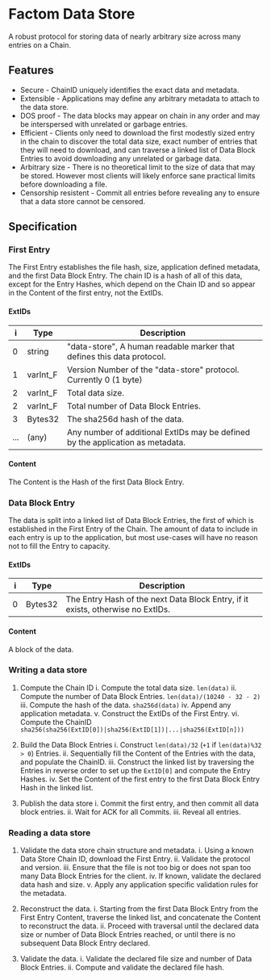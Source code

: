 # Factom Data Store

A robust protocol for storing data of nearly arbitrary size across many entries
on a Chain.

## Features
- Secure - ChainID uniquely identifies the exact data and metadata.
- Extensible - Applications may define any arbitrary metadata to attach to the
  data store.
- DOS proof - The data blocks may appear on chain in any order and may be
  interspersed with unrelated or garbage entries.
- Efficient - Clients only need to download the first modestly sized entry in
  the chain to discover the total data size, exact number of entries that they
will need to download, and can traverse a linked list of Data Block Entries to
avoid downloading any unrelated or garbage data.
- Arbitrary size - There is no theoretical limit to the size of data that may
  be stored. However most clients will likely enforce sane practical limits
before downloading a file.
- Censorship resistent - Commit all entries before revealing any to ensure that
  a data store cannot be censored.

## Specification

### First Entry

The First Entry establishes the file hash, size, application defined metadata,
and the first Data Block Entry. The chain ID is a hash of all of this data,
except for the Entry Hashes, which depend on the Chain ID and so appear in the
Content of the first entry, not the ExtIDs.

#### ExtIDs
| i   | Type      | Description                                                                    |
|-----|---------- |--------------------------------------------------------------------------------|
| 0   | string    | "data-store",  A human readable marker that defines this data protocol.        |
| 1   | varInt\_F | Version Number of the "data-store" protocol. Currently 0 (1 byte)              |
| 2   | varInt\_F | Total data size.                                                               |
| 2   | varInt\_F | Total number of Data Block Entries.                                            |
| 3   | Bytes32   | The sha256d hash of the data.                                                  |
| ... | (any)     | Any number of additional ExtIDs may be defined by the application as metadata. |

#### Content

The Content is the Hash of the first Data Block Entry.

### Data Block Entry

The data is split into a linked list of Data Block Entries, the first of which
is established in the First Entry of the Chain. The amount of data to include
in each entry is up to the application, but most use-cases will have no reason
not to fill the Entry to capacity.

#### ExtIDs
| i   | Type      | Description                                                                    |
|-----|---------- |--------------------------------------------------------------------------------|
| 0   | Bytes32   | The Entry Hash of the next Data Block Entry, if it exists, otherwise no ExtIDs.|

#### Content

A block of the data.

### Writing a data store

1. Compute the Chain ID
    i.   Compute the total data size. `len(data)`
    ii.  Compute the number of Data Block Entries. `len(data)/(10240 - 32 - 2)`
    iii. Compute the hash of the data. `sha256d(data)`
    iv.  Append any application metadata.
    v.   Construct the ExtIDs of the First Entry.
    vi.  Compute the ChainID `sha256(sha256(ExtID[0])|sha256(ExtID[1])|...|sha256(ExtID[n]))`

2. Build the Data Block Entries
    i.   Construct `len(data)/32` (`+1` if `len(data)%32 > 0`) Entries.
    ii.  Sequentially fill the Content of the Entries with the data, and
populate the ChainID.
    iii. Construct the linked list by traversing the Entries in reverse order
to set up the `ExtID[0]` and compute the Entry Hashes.
    iv.  Set the Content of the first entry to the first Data Block Entry Hash
in the linked list.

3. Publish the data store
    i.   Commit the first entry, and then commit all data block entries.
    ii.  Wait for ACK for all Commits.
    iii. Reveal all entries.

### Reading a data store

1. Validate the data store chain structure and metadata.
    i.   Using a known Data Store Chain ID, download the First Entry.
    ii.  Validate the protocol and version.
    iii. Ensure that the file is not too big or does not span too many Data
Block Entries for the client.
    iv.  If known, validate the declared data hash and size.
    v.   Apply any application specific validation rules for the metadata.

2. Reconstruct the data.
    i. Starting from the first Data Block Entry from the First Entry Content,
traverse the linked list, and concatenate the Content to reconstruct the data.
    ii. Proceed with traversal until the declared data size or number of Data
Block Entries reached, or until there is no subsequent Data Block Entry
declared.

3. Validate the data.
    i.  Validate the declared file size and number of Data Block Entries.
    ii. Compute and validate the declared file hash.
